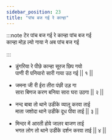 ```yaml
---
sidebar_position: 23
title: "पांच बज गई रे कान्हा"
---
```


:::note टेर
पांच बज गई रे कान्हा पांच बज गई <br/>
कान्हा मोड़ ल्यो गाया ने अब पांच बज गई

:::

- डुंगरिया रे पीछे कान्हा सूरज छिप गयो <br/>
  पाणी री पनियारो सारी गाया उठ गई || १ ||

- जमना जी री ईरा तीरा पंछी उड़ गा <br/>
  सारा बिणज करण बनिया सारा घरा उठगा || २ ||

- नन्द बाबा तो थाने उडीके व्यालू करवा ताई <br/>
  माता जशोदा थाने उडीके दूध पीवा ताई || ३ ||

- मिन्दर में आरती होवे जालर बाजण ताई <br/>
  भगत लोग तो थाने उडीके दर्शन करवा ताई || ४ ||
